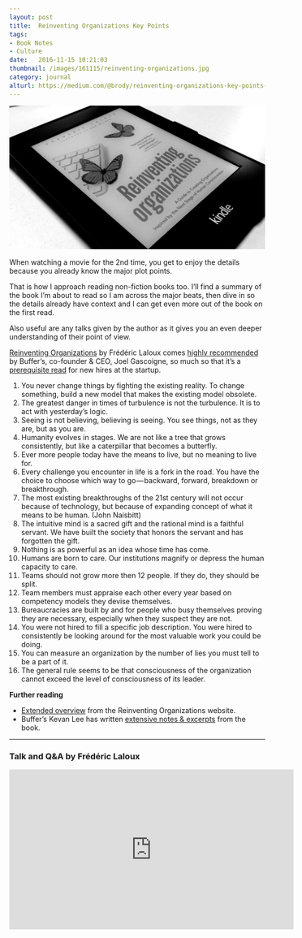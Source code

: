 ```yaml
---
layout: post
title:  Reinventing Organizations Key Points
tags:
- Book Notes
- Culture
date:   2016-11-15 10:21:03
thumbnail: /images/161115/reinventing-organizations.jpg
category: journal
alturl: https://medium.com/@brody/reinventing-organizations-key-points-7414663d6bc5
---
```


![](/images/161115/reinventing-organizations.jpg)

When watching a movie for the 2nd time, you get to enjoy the details because you already know the major plot points.

That is how I approach reading non-fiction books too. I’ll find a summary of the book I’m about to read so I am across the major beats, then dive in so the details already have context and I can get even more out of the book on the first read.

Also useful are any talks given by the author as it gives you an even deeper understanding of their point of view.

[Reinventing Organizations](http://www.amazon.com/gp/product/B00ICS9VI4) by Frédéric Laloux comes [highly recommended](http://joel.is/50-books-that-transformed-my-business-and-my-life/) by Buffer’s, co-founder & CEO, Joel Gascoigne, so much so that it’s a [prerequisite read](https://buffer.com/journey) for new hires at the startup.

1.  You never change things by fighting the existing reality. To change something, build a new model that makes the existing model obsolete.
2.  The greatest danger in times of turbulence is not the turbulence. It is to act with yesterday’s logic.
3.  Seeing is not believing, believing is seeing. You see things, not as they are, but as you are.
4.  Humanity evolves in stages. We are not like a tree that grows consistently, but like a caterpillar that becomes a butterfly.
5.  Ever more people today have the means to live, but no meaning to live for.
6.  Every challenge you encounter in life is a fork in the road. You have the choice to choose which way to go — backward, forward, breakdown or breakthrough.
7.  The most existing breakthroughs of the 21st century will not occur because of technology, but because of expanding concept of what it means to be human. (John Naisbitt)
8.  The intuitive mind is a sacred gift and the rational mind is a faithful servant. We have built the society that honors the servant and has forgotten the gift.
9.  Nothing is as powerful as an idea whose time has come.
10.  Humans are born to care. Our institutions magnify or depress the human capacity to care.
11.  Teams should not grow more then 12 people. If they do, they should be split.
12.  Team members must appraise each other every year based on competency models they devise themselves.
13.  Bureaucracies are built by and for people who busy themselves proving they are necessary, especially when they suspect they are not.
14.  You were not hired to fill a specific job description. You were hired to consistently be looking around for the most valuable work you could be doing.
15.  You can measure an organization by the number of lies you must tell to be a part of it.
16.  The general rule seems to be that consciousness of the organization cannot exceed the level of consciousness of its leader.

**Further reading**

* [Extended overview](http://www.reinventingorganizations.com/uploads/2/1/9/8/21988088/140305_laloux_reinventing_organizations.pdf) from the Reinventing Organizations website.
* Buffer’s Kevan Lee has written [extensive notes & excerpts](http://www.kevanlee.com/reinventing-organizations/) from the book.

---

### Talk and Q&A by Frédéric Laloux

<iframe width="560" height="315" src="https://www.youtube.com/embed/gcS04BI2sbk?rel=0" frameborder="0" gesture="media" allow="encrypted-media" allowfullscreen></iframe>
